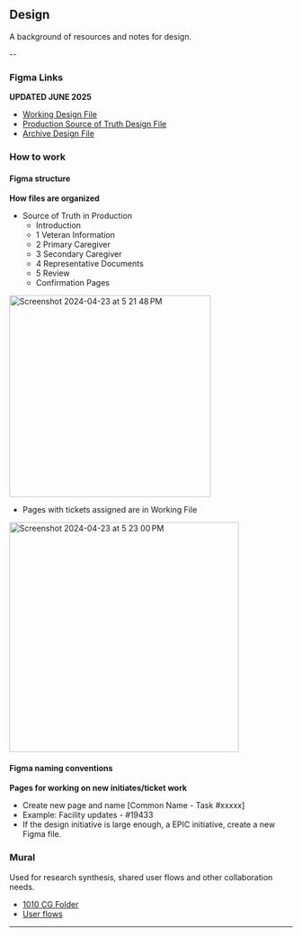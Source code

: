 ## Design 
A background of resources and notes for design.

-- 

### Figma Links 
**UPDATED JUNE 2025**

- [Working Design File](https://www.figma.com/file/TxXD5bGUOhbHHWLb85GPjK/10-10CG?type=design&node-id=0-1&mode=design&t=lktLzYtgxdXayCsO-0)
- [Production Source of Truth Design File](https://www.figma.com/design/ZLGXh1HFssRudTJeX190Zg/10-10CG---Production-File?node-id=0-1&p=f&t=kYJ2PseRThApGtv3-0)
- [Archive Design File](https://www.figma.com/design/z4ZzdVvDIEgZxc0D5BOSVs/10-10CG---Archive-File?node-id=0-1&p=f&t=LIV9VBekHBoXXDlu-0)


### How to work 
#### Figma structure 

**How files are organized**
- Source of Truth in Production
  - Introduction 
  - 1 Veteran Information
  - 2 Primary Caregiver
  - 3 Secondary Caregiver
  - 4 Representative Documents
  - 5 Review
  - Confirmation Pages
<img width="358" alt="Screenshot 2024-04-23 at 5 21 48 PM" src="https://github.com/department-of-veterans-affairs/va.gov-team/assets/98367393/c463affe-9302-4202-803e-e214b49470be">


- Pages with tickets assigned are in Working File
<img width="408" alt="Screenshot 2024-04-23 at 5 23 00 PM" src="https://github.com/department-of-veterans-affairs/va.gov-team/assets/98367393/dda22117-bac3-4cf1-bcba-b13c9a433c03">



#### Figma naming conventions

**Pages for working on new initiates/ticket work**
- Create new page and name [Common Name - Task #xxxxx]
- Example: Facility updates - #19433
- If the design initiative is large enough, a EPIC initiative, create a new Figma file.



### Mural 

Used for research synthesis, shared user flows and other collaboration needs. 

- [1010 CG Folder](https://app.mural.co/t/departmentofveteransaffairs9999/r/1670613238628?folderUuid=82517a91-2a5c-40ad-9f76-edb2212f06ba)
- [User flows](https://app.mural.co/t/departmentofveteransaffairs9999/m/departmentofveteransaffairs9999/1711491442696/6c33e417dbfd2cb893452606262192fcb79a579b?sender=uadf1ed7fe7c76f0914967329)



---



